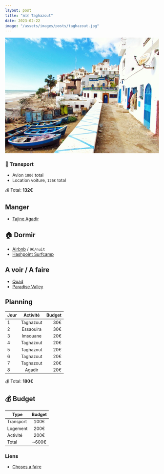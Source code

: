 ```yaml
---
layout: post
title: "🇲🇦 Taghazout"
date: 2023-02-22
image: "/assets/images/posts/taghazout.jpg"
---
```


![taghazout](/assets/images/posts/taghazout.jpg)

### 🚙 Transport

- Avion `100€` total
- Location voiture, `126€` total

💰 Total: **132€**

## Manger

- [Tajine Agadir](https://goo.gl/maps/TH5BnzYguEczWn9d7)

## 🏠 Dormir

- [Airbnb](https://www.airbnb.com/rooms/10614040) / `9€/nuit`
- [Hashpoint Surfcamp](https://goo.gl/maps/cDhp6HnComo1tJME6)

## A voir / A faire

- [Quad](https://www.airbnb.com/experiences/2465237)
- [Paradise Valley](https://goo.gl/maps/WDE8WoFnKwSxoRzu5)

## Planning

| Jour   |      Activité      |  Budget |
|----------|:-------------:|------:|
| 1 |  Taghazout | 30€ |
| 2 |  Essaouira  | 30€ |
| 3 |  Imsouane | 20€ |
| 4 |  Taghazout | 20€ |
| 5 |  Taghazout | 20€ |
| 6 |  Taghazout | 20€ |
| 7 |  Taghazout | 20€ |
| 8 |  Agadir    | 20€ |

💰 Total: **180€**

## 💰 Budget

| Type   |      Budget      |
|----------|:-------------:|
| Transport | 100€ |
| Logement | 200€ |
| Activité | 200€ |
| Total |  ~600€  |

### Liens

- [Choses a faire](https://www.jeremybackpacker.com/taghazout-maroc-guide)
